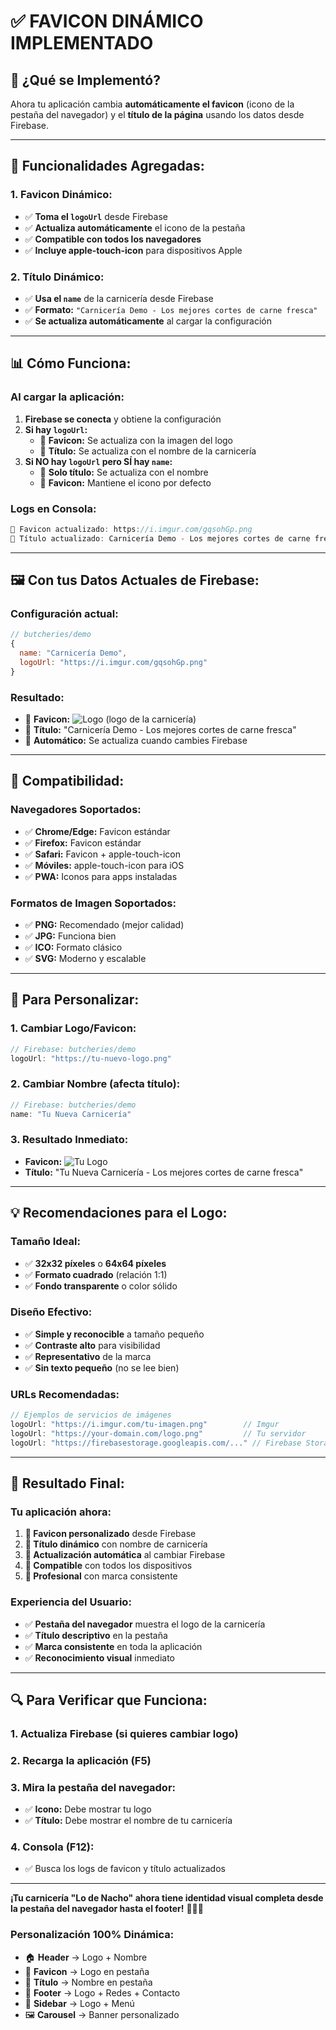 # ✅ **FAVICON DINÁMICO IMPLEMENTADO**

## **🎯 ¿Qué se Implementó?**

Ahora tu aplicación cambia **automáticamente el favicon** (icono de la pestaña del navegador) y el **título de la página** usando los datos desde Firebase.

---

## **🔧 Funcionalidades Agregadas:**

### **1. Favicon Dinámico:**
- ✅ **Toma el `logoUrl`** desde Firebase
- ✅ **Actualiza automáticamente** el icono de la pestaña
- ✅ **Compatible con todos los navegadores**
- ✅ **Incluye apple-touch-icon** para dispositivos Apple

### **2. Título Dinámico:**
- ✅ **Usa el `name`** de la carnicería desde Firebase
- ✅ **Formato:** `"Carnicería Demo - Los mejores cortes de carne fresca"`
- ✅ **Se actualiza automáticamente** al cargar la configuración

---

## **📊 Cómo Funciona:**

### **Al cargar la aplicación:**

1. **Firebase se conecta** y obtiene la configuración
2. **Si hay `logoUrl`:**
   - 🎯 **Favicon:** Se actualiza con la imagen del logo
   - 📄 **Título:** Se actualiza con el nombre de la carnicería
3. **Si NO hay `logoUrl` pero SÍ hay `name`:**
   - 📄 **Solo título:** Se actualiza con el nombre
   - 🎯 **Favicon:** Mantiene el icono por defecto

### **Logs en Consola:**
```javascript
🎯 Favicon actualizado: https://i.imgur.com/gqsohGp.png
📄 Título actualizado: Carnicería Demo - Los mejores cortes de carne fresca
```

---

## **🖼️ Con tus Datos Actuales de Firebase:**

### **Configuración actual:**
```javascript
// butcheries/demo
{
  name: "Carnicería Demo",
  logoUrl: "https://i.imgur.com/gqsohGp.png"
}
```

### **Resultado:**
- 🎯 **Favicon:** ![Logo](https://i.imgur.com/gqsohGp.png) (logo de la carnicería)
- 📄 **Título:** "Carnicería Demo - Los mejores cortes de carne fresca"
- 🔄 **Automático:** Se actualiza cuando cambies Firebase

---

## **📱 Compatibilidad:**

### **Navegadores Soportados:**
- ✅ **Chrome/Edge:** Favicon estándar
- ✅ **Firefox:** Favicon estándar  
- ✅ **Safari:** Favicon + apple-touch-icon
- ✅ **Móviles:** apple-touch-icon para iOS
- ✅ **PWA:** Iconos para apps instaladas

### **Formatos de Imagen Soportados:**
- ✅ **PNG:** Recomendado (mejor calidad)
- ✅ **JPG:** Funciona bien
- ✅ **ICO:** Formato clásico
- ✅ **SVG:** Moderno y escalable

---

## **🔧 Para Personalizar:**

### **1. Cambiar Logo/Favicon:**
```javascript
// Firebase: butcheries/demo
logoUrl: "https://tu-nuevo-logo.png"
```

### **2. Cambiar Nombre (afecta título):**
```javascript
// Firebase: butcheries/demo  
name: "Tu Nueva Carnicería"
```

### **3. Resultado Inmediato:**
- **Favicon:** ![Tu Logo](tu-nuevo-logo.png)
- **Título:** "Tu Nueva Carnicería - Los mejores cortes de carne fresca"

---

## **💡 Recomendaciones para el Logo:**

### **Tamaño Ideal:**
- ✅ **32x32 píxeles** o **64x64 píxeles**
- ✅ **Formato cuadrado** (relación 1:1)
- ✅ **Fondo transparente** o color sólido

### **Diseño Efectivo:**
- ✅ **Simple y reconocible** a tamaño pequeño
- ✅ **Contraste alto** para visibilidad
- ✅ **Representativo** de la marca
- ✅ **Sin texto pequeño** (no se lee bien)

### **URLs Recomendadas:**
```javascript
// Ejemplos de servicios de imágenes
logoUrl: "https://i.imgur.com/tu-imagen.png"        // Imgur
logoUrl: "https://your-domain.com/logo.png"         // Tu servidor
logoUrl: "https://firebasestorage.googleapis.com/..." // Firebase Storage
```

---

## **🚀 Resultado Final:**

### **Tu aplicación ahora:**

1. **🎯 Favicon personalizado** desde Firebase
2. **📄 Título dinámico** con nombre de carnicería
3. **🔄 Actualización automática** al cambiar Firebase
4. **📱 Compatible** con todos los dispositivos
5. **💫 Profesional** con marca consistente

### **Experiencia del Usuario:**
- ✅ **Pestaña del navegador** muestra el logo de la carnicería
- ✅ **Título descriptivo** en la pestaña
- ✅ **Marca consistente** en toda la aplicación
- ✅ **Reconocimiento visual** inmediato

---

## **🔍 Para Verificar que Funciona:**

### **1. Actualiza Firebase** (si quieres cambiar logo)
### **2. Recarga la aplicación** (F5)
### **3. Mira la pestaña del navegador:**
   - ✅ **Icono:** Debe mostrar tu logo
   - ✅ **Título:** Debe mostrar el nombre de tu carnicería
### **4. Consola (F12):**
   - ✅ Busca los logs de favicon y título actualizados

---

**¡Tu carnicería "Lo de Nacho" ahora tiene identidad visual completa desde la pestaña del navegador hasta el footer!** 🚀🎯📱

### **Personalización 100% Dinámica:**
- 🏠 **Header** → Logo + Nombre
- 🎯 **Favicon** → Logo en pestaña  
- 📄 **Título** → Nombre en pestaña
- 🔗 **Footer** → Logo + Redes + Contacto
- 📱 **Sidebar** → Logo + Menú
- 🖼️ **Carousel** → Banner personalizado